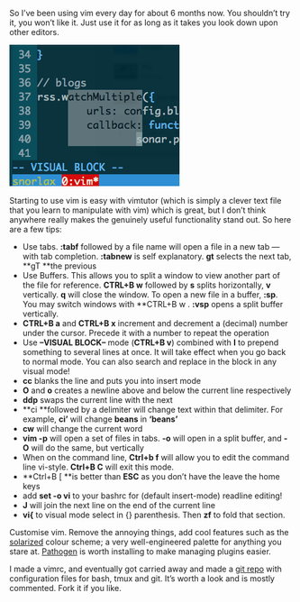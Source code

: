 So I’ve been using vim every day for about 6 months now. You shouldn’t try it, you won’t like it. Just use it for as long as it takes you look down upon other editors.

![vim](blog/images/vim.png)

Starting to use vim is easy with vimtutor (which is simply a clever text file that you learn to manipulate with vim) which is great, but I don’t think anywhere really makes the genuinely useful functionality stand out. So here are a few tips:

*   Use tabs. **:tabf** followed by a file name will open a file in a new tab — with tab completion. **:tabnew** is self explanatory. **gt** selects the next tab, **gT **the previous
*   Use Buffers. This allows you to split a window to view another part of the file for reference. **CTRL+B w** followed by **s** splits horizontally, **v** vertically. **q** will close the window. To open a new file in a buffer, **:sp**. You may switch windows with **CTRL+B w . **:vsp** opens a split buffer vertically.
*   **CTRL+B a** and **CTRL+B x** increment and decrement a (decimal) number under the cursor. Precede it with a number to repeat the operation
*   Use **–VISUAL BLOCK–** mode (**CTRL+B v**) combined with **I** to prepend something to several lines at once. It will take effect when you go back to normal mode. You can also search and replace in the block in any visual mode!
*   **cc** blanks the line and puts you into insert mode
*   **O** and **o** creates a newline above and below the current line respectively
*   **ddp** swaps the current line with the next
*   **ci **followed by a delimiter will change text within that delimiter. For example, **ci’** will change **beans** in **‘beans’**
*   **cw** will change the current word
*   **vim -p** will open a set of files in tabs. **-o** will open in a split buffer, and **-O** will do the same, but vertically
*   When on the command line, **Ctrl+b f** will allow you to edit the command line vi-style. **Ctrl+B C** will exit this mode.
*   **Ctrl+B [ **is better than **ESC** as you don’t have the leave the home keys
*   add **set -o vi** to your bashrc for (default insert-mode) readline editing!
*   **J** will join the next line on the end of the current line
*   **vi{** to visual mode select in {} parenthesis. Then **zf** to fold that section.

Customise vim. Remove the annoying things, add cool features such as the [solarized][2] colour scheme; a very well-engineered palette for anything you stare at. [Pathogen][3] is worth installing to make managing plugins easier.

I made a vimrc, and eventually got carried away and made a [git repo][4] with configuration files for bash, tmux and git. It’s worth a look and is mostly commented. Fork it if you like.

 [2]: http://ethanschoonover.com/solarized
 [3]: https://github.com/tpope/vim-pathogen/
 [4]: https://github.com/naggie/dotfiles
